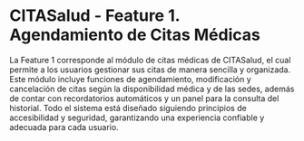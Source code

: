  # **CITASalud - Feature 1. Agendamiento de Citas Médicas**

La Feature 1 corresponde al módulo de citas médicas de CITASalud, el cual permite a los usuarios gestionar sus citas de manera sencilla y organizada. Este módulo incluye funciones de agendamiento, modificación y cancelación de citas según la disponibilidad médica y de las sedes, además de contar con recordatorios automáticos y un panel para la consulta del historial. Todo el sistema está diseñado siguiendo principios de accesibilidad y seguridad, garantizando una experiencia confiable y adecuada para cada usuario.
